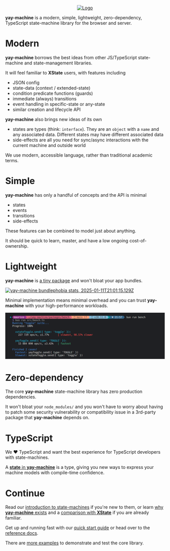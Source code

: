 <p align="center">
  <a href="https://github.com/maurice/yay-machine"><img src="https://github.com/user-attachments/assets/03dd78c1-4396-42c4-a32c-aaa7c927f09e" alt="Logo"></a>
</p>

**yay-machine** is a modern, simple, lightweight, zero-dependency, TypeScript state-machine library for the browser and server.

# Modern

**yay-machine** borrows the best ideas from other JS/TypeScript state-machine and state-management libraries.

It will feel familiar to **XState** users, with features including

- JSON config
- state-data (context / extended-state)
- condition predicate functions (guards)
- immediate (always) transitions
- event handling in specific-state or any-state
- similar creation and lifecycle API

**yay-machine** also brings new ideas of its own

- states are types (think: `interface`). They are an `object` with a `name` and any associated data. Different states may have different associated data
- side-effects are all you need for sync/async interactions with the current machine and outside world

We use modern, accessible language, rather than traditional academic terms.

# Simple

**yay-machine** has only a handful of concepts and the API is minimal

- states
- events
- transitions
- side-effects

These features can be combined to model just about anything.

It should be quick to learn, master, and have a low ongoing cost-of-ownership.

# Lightweight

**yay-machine** is [a tiny package](https://bundlephobia.com/package/yay-machine@1.2.0) and won't bloat your app bundles.

[![yay-machine bundlephobia stats, 2025-01-11T21:01:15.129Z](../assets/bundlephobia-yay-machine.png "https://bundlephobia.com/package/yay-machine@1.2.0 (2025-01-11T21:01:15.129Z)")](https://bundlephobia.com/package/yay-machine@1.2.0)

Minimal implementation means minimal overhead and you can trust **yay-machine** with your high-performance workloads.

[![bench tests](./assets/bench.png)](https://github.com/maurice/yay-machine/blob/main/packages/bench/src/bench.ts)

# Zero-dependency

The core **yay-machine** state-machine library has zero production dependencies.

It won't bloat your `node_modules/` and you won't have to worry about having to patch some security vulnerability or compatibility issue in a 3rd-party package that **yay-machine** depends on.

# TypeScript

We ❤️ TypeScript and want the best experience for TypeScript developers with state-machines.

A [**state** in **yay-machine**](./reference/state.md) is a type, giving you new ways to express your machine models with compile-time confidence.

# Continue

Read our [introduction to state-machines](./articles/why-state-machines.md) if you're new to them, or learn [why **yay-machine** exists](./articles/why-yay-machine.md) and a [comparison with **XState**](./articles/vs-xstate.md) if you are already familiar.

Get up and running fast with our [quick start guide](./quick-start.md) or head over to the [reference docs](./reference/).

There are [more examples](../packages/example-machines/) to demonstrate and test the core library.